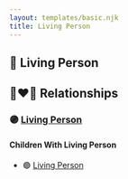 ```yaml
---
layout: templates/basic.njk
title: Living Person
---
```

## 🔵 Living Person


## 👩‍❤️‍👨 Relationships

### 🟣 [Living Person](/people/3/37928171)

#### Children With Living Person
* 🟣 [Living Person](/people/2/2215969)